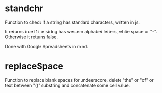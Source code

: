 # standchr
Function to check if a string has standard characters, written in js.

It returns true if the string has western alphabet letters, white space or "-".
Otherwise it returns false.

Done with Google Spreadsheets in mind.

# replaceSpace
Function to replace blank spaces for undeerscore, delete "the" or "of" or text between "()" substring and concatenate some cell value.


